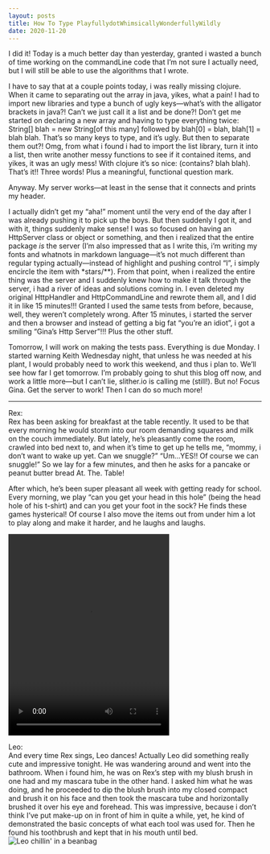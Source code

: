 ```yaml
---
layout: posts
title: How To Type PlayfullydotWhimsicallyWonderfullyWildly
date: 2020-11-20
---
```


I did it!  Today is a much better day than yesterday, granted i wasted a bunch of time working on the commandLine code that I’m not sure I actually need, but I will still be able to use the algorithms that I wrote.

I have to say that at a couple points today, i was really missing clojure.  When it came to separating out the array in java, yikes, what a pain!  I had to import new libraries and type a bunch of ugly keys—what’s with the alligator brackets in java?!  Can’t we just call it a list and be done?!  Don’t get me started on declaring a new array and having to type everything twice: String[] blah = new String[of this many] followed by blah[0] = blah, blah[1] = blah blah.  That’s so many keys to type, and it’s ugly.  But then to separate them out?!  Omg, from what i found i had to import the list library, turn it into a list, then write another messy functions to see if it contained items, and yikes, it was an ugly mess!  With clojure it’s so nice:  (contains? blah blah).  That’s it!!  Three words!  Plus a meaningful, functional question mark.  

Anyway. My server works—at least in the sense that it connects and prints my header.

I actually didn’t get my “aha!” moment until the very end of the day after I was already pushing it to pick up the boys.  But then suddenly I got it, and with it, things suddenly make sense!  I was so focused on having an HttpServer class or object or something, and then i realized that the entire package *is* the server (I’m also impressed that as I write this, i’m writing my fonts and whatnots in markdown language—it’s not much different than regular typing actually—instead of highlight and pushing control “I”, i simply encircle the item with *stars/**).  From that point, when i realized the entire thing was the server and I suddenly knew how to make it talk through the server, i had a river of ideas and solutions coming in. I even deleted my original HttpHandler and HttpCommandLine and rewrote them all, and I did it in like 15 minutes!!!  Granted I used the same tests from before, because, well, they weren’t completely wrong.  After 15 minutes, i started the server and then a browser and instead of getting a big fat “you’re an idiot”, i got a smiling “Gina’s Http Server”!!!  Plus the other stuff.  

Tomorrow, I will work on making the tests pass.  Everything is due Monday.  I started warning Keith Wednesday night, that unless he was needed at his plant, I would probably need to work this weekend, and thus i plan to.  We’ll see how far I get tomorrow.  I’m probably going to shut this blog off now, and work a little more—but I can’t lie, slither.io is calling me (still!).  But no!  Focus Gina.  Get the server to work!  Then I can do so much more!

***
Rex:  
Rex has been asking for breakfast at the table recently.  It used to be that every morning he would storm into our room demanding squares and milk on the couch immediately.  But lately, he’s pleasantly come the room, crawled into bed next to, and when it’s time to get up he tells me, “mommy, i don’t want to wake up yet.  Can we snuggle?”  “Um...YES!!  Of course we can snuggle!”  So we lay for a few minutes, and then he asks for a pancake or peanut butter bread At. The. Table!

After which, he’s been super pleasant all week with getting ready for school.  Every morning, we play “can you get your head in this hole” (being the head hole of his t-shirt) and can you get your foot in the sock?  He finds these games hysterical! Of course I also move the items out from under him a lot to play along and make it harder, and he laughs and laughs.  

<video src="https://maniginam.github.io/blog/pics&vids/oldMcDonald.mov" width="320" height="400" controls></video>


Leo:  
And every time Rex sings, Leo dances!  Actually Leo did something really cute and impressive tonight.  He was wandering around and went into the bathroom.  When i found him, he was on Rex’s step with my blush brush in one had and my mascara tube in the other hand.  I asked him what he was doing, and he proceeded to dip the blush brush into my closed compact and brush it on his face and then took the mascara tube and horizontally brushed it over his eye and forehead.  This was impressive, because i don’t think I’ve put make-up on in front of him in quite a while, yet, he kind of demonstrated the basic concepts of what each tool was used for.  Then he found his toothbrush and kept that in his mouth until bed.
![Leo chillin' in a beanbag](http://maniginam.github.io/blog/pics&vids/LeoBeanBag.jpeg)

